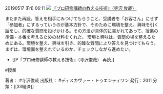 20190517 (Fri) 06:11
[![](https://images-fe.ssl-images-amazon.com/images/I/31%2Bfsiax9%2BL._SL160_.jpg)](http://www.amazon.co.jp/exec/obidos/ASIN/479931064X/choiyaki81-22/ref=nosim)
[『プロ研修講師の教える技術』（寺沢 俊哉）](http://www.amazon.co.jp/exec/obidos/ASIN/479931064X/choiyaki81-22/ref=nosim)

またまた再読。答えを相手にみつけてもらうこと、受講者を「お客さん」にせず「参加者」にするっていうのが基本方針で、そのために環境を整え、興味を引く話をし、的確な質問を投げかける。その方法が具体的に書かれてあって、授業の準備・本番を考えるための材料をくれた。
環境と興味は、質問の場を整えるためにある。環境を整え、興味を引き、的確な質問により答えを見つけてもらう。
まずは、環境面を整えれているのか、チェックしながら進めたい。

- [[P『プロ研修講師の教える技術』（寺沢俊哉） 再読]]

#授業 

著者： #寺沢俊哉
出版社： #ディスカヴァー・トゥエンティワン
発行：2011
分類：[[33経済]]